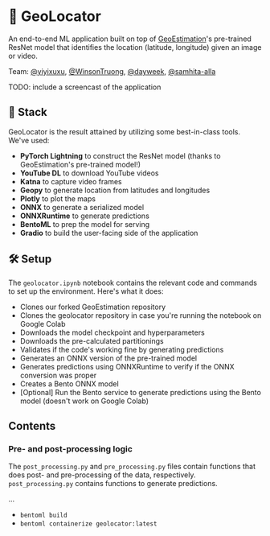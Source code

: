 # 📍 GeoLocator

An end-to-end ML application built on top of [GeoEstimation](https://github.com/TIBHannover/GeoEstimation)'s pre-trained ResNet model that identifies the location (latitude, longitude) given an image or video.

Team: [@yiyixuxu](https://github.com/yiyixuxu), [@WinsonTruong](https://github.com/WinsonTruong), [@dayweek](https://github.com/dayweek), [@samhita-alla](https://github.com/samhita-alla)

TODO: include a screencast of the application

## 🥞 Stack

GeoLocator is the result attained by utilizing some best-in-class tools. We've used:

- **PyTorch Lightning** to construct the ResNet model (thanks to GeoEstimation's pre-trained model!)
- **YouTube DL** to download YouTube videos
- **Katna** to capture video frames
- **Geopy** to generate location from latitudes and longitudes
- **Plotly** to plot the maps
- **ONNX** to generate a serialized model
- **ONNXRuntime** to generate predictions
- **BentoML** to prep the model for serving
- **Gradio** to build the user-facing side of the application

## 🛠 Setup

The ``geolocator.ipynb`` notebook contains the relevant code and commands to set up the environment. Here's what it does:

- Clones our forked GeoEstimation repository
- Clones the geolocator repository in case you're running the notebook on Google Colab
- Downloads the model checkpoint and hyperparameters
- Downloads the pre-calculated partitionings
- Validates if the code's working fine by generating predictions
- Generates an ONNX version of the pre-trained model
- Generates predictions using ONNXRuntime to verify if the ONNX conversion was proper
- Creates a Bento ONNX model
- [Optional] Run the Bento service to generate predictions using the Bento model (doesn't work on Google Colab)

## Contents

### Pre- and post-processing logic

The `post_processing.py` and `pre_processing.py` files contain functions that does post- and pre-processing of the data, respectively.
`post_processing.py` contains functions to generate predictions.

...

- ``bentoml build``
- ``bentoml containerize geolocator:latest``
